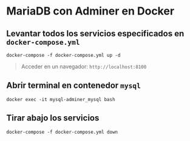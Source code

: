 # MariaDB con Adminer en Docker

## Levantar todos los servicios especificados en `docker-compose.yml`
```shell
docker-compose -f docker-compose.yml up -d
```

> Acceder en un navegador: `http://localhost:8100`

## Abrir terminal en contenedor `mysql`

```shell
docker exec -it mysql-adminer_mysql bash
```

## Tirar abajo los servicios

```shell
docker-compose -f docker-compose.yml down
```